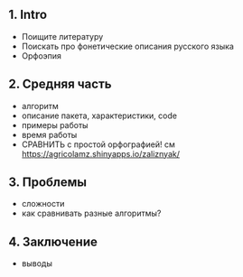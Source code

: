 ## 1. Intro
* Поищите литературу
* Поискать про фонетические описания русского языка
* Орфоэпия

## 2. Средняя часть
* алгоритм
* описание пакета, характеристики,  code
* примеры работы
* время работы
* СРАВНИТЬ с простой орфографией! см https://agricolamz.shinyapps.io/zaliznyak/

## 3. Проблемы
* сложности
* как сравнивать разные алгоритмы?

## 4. Заключение
* выводы
